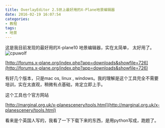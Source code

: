 ```yaml
---
title: OverlayEditor 2.5世上最好用的X-Plane地景编辑器
date: 2016-02-19 16:07:54
categories:
- 教程
tags:
- 地景
---
```





这是我目前发现的最好用的X-plane10 地景编辑器，实在太简单， 太好用了。
![cpuwolf](/images/data/attachment/201602/20/000211mtmdxm0whw1btdm1.jpg)


[http://forums.x-plane.org/index.php?app=downloads&showfile=726](http://forums.x-plane.org/index.php?app=downloads&showfile=726)


有好几个版本，只是mac os, linux , windows。我的理解是这个工具完全不需要培训，实在太直观，稍微有点基础，肯定立即上手。


这个工具也个官方网站

[http://marginal.org.uk/x-planescenery/tools.html](http://marginal.org.uk/x-planescenery/tools.html)

看来是个英国人写的，我看了一下下载下来的东西，是用python写成，跑题了。
